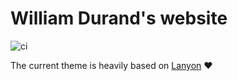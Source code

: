 # William Durand's website

![ci](https://github.com/willdurand/willdurand.github.io/workflows/ci/badge.svg)

The current theme is heavily based on [Lanyon](https://github.com/poole/lanyon) :heart:
